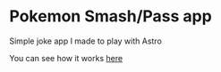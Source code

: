 # Pokemon Smash/Pass app

Simple joke app I made to play with Astro

You can see how it works [here](pokemon-smash-pass.vercel.app)
